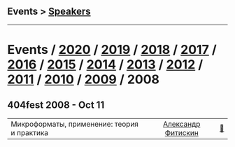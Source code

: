 ## Events > [Speakers](speakers.md)
---

# Events / [2020](/2020.md) / [2019](/2019.md) / [2018](/2018.md) / [2017](/2017.md) / [2016](/2016.md) / [2015](/2015.md) / [2014](/2014.md) / [2013](/2013.md) / [2012](/2012.md) / [2011](/2011.md) / [2010](/2010.md) / [2009](/2009.md) / 2008 

## 404fest 2008 - Oct 11 
| | | |
| --- | :---: | --- |
| Микроформаты, применение: теория и практика  |  [Александр Фитискин](speakers/Александр%20Фитискин.md)  | [:notebook:](http://2008.404fest.ru/files/afitiskin.pdf)   |
